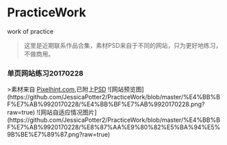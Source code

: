 # PracticeWork
work of practice


>这里是近期联系作品合集，素材PSD来自于不同的网站，只为更好地练习，不做商用。


<h3>单页网站练习20170228</h3>
>素材来自 <a href="http://pixelhint.com">Pixelhint.com</a>,已附上<a href="PracticeWork/仿站20170228/index.psd">PSD</a>
![网站预览图](https://github.com/JessicaPotter2/PracticeWork/blob/master/%E4%BB%BF%E7%AB%9920170228/%E4%BB%BF%E7%AB%9920170228.png?raw=true)
![网站自适应情况图片](https://github.com/JessicaPotter2/PracticeWork/blob/master/%E4%BB%BF%E7%AB%9920170228/%E8%87%AA%E9%80%82%E5%BA%94%E5%9B%BE%E7%89%87.png?raw=true)
